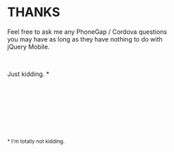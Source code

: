 # <x>THANKS</x>

Feel free to ask me any PhoneGap / Cordova questions  
you may have as long as they have nothing to do with  
jQuery Mobile.

<p>&nbsp;</p>

Just kidding. \*
  
<p>&nbsp;</p>
<p>&nbsp;</p>
<p>&nbsp;</p>
<p>&nbsp;</p>

          
<small>\* I'm totally not kidding.</small>